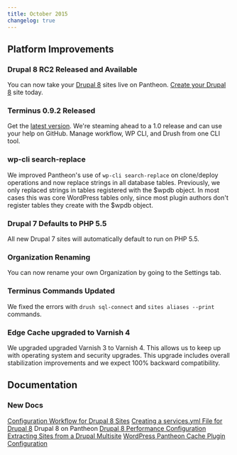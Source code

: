 ```yaml
---
title: October 2015
changelog: true
---
```


## Platform Improvements

### Drupal 8 RC2 Released and Available
You can now take your [Drupal 8](https://pantheon.io/blog/drupal-8-support-pantheon) sites live on Pantheon. [Create your Drupal 8](https://pantheon.io/d8) site today.

### Terminus 0.9.2 Released
Get the [latest version](https://github.com/pantheon-systems/cli/releases). We're steaming ahead to a 1.0 release and can use your help on GitHub. Manage workflow, WP CLI, and Drush from one CLI tool.

### wp-cli search-replace
We improved Pantheon's use of `wp-cli search-replace` on clone/deploy operations and now replace strings in all database tables. Previously, we only replaced strings in tables registered with the $wpdb object. In most cases this was core WordPress tables only, since most plugin authors don't register tables they create with the $wpdb object.

### Drupal 7 Defaults to PHP 5.5
All new Drupal 7 sites will automatically default to run on PHP 5.5.

### Organization Renaming
You can now rename your own Organization by going to the Settings tab.

### Terminus Commands Updated
We fixed the errors with `drush sql-connect` and `sites aliases --print ` commands.

### Edge Cache upgraded to Varnish 4
We upgraded upgraded Varnish 3 to Varnish 4. This allows us to keep up with operating system and security upgrades. This upgrade includes overall stabilization improvements and we expect 100% backward compatibility.


## Documentation

### New Docs

[Configuration Workflow for Drupal 8 Sites](/drupal-8-configuration-management/)
[Creating a services.yml File for Drupal 8](/services-yml/)
Drupal 8 on Pantheon
[Drupal 8 Performance Configuration](/drupal-8-cache)
[Extracting Sites from a Drupal Multisite](/unwind-drupal-multisite/)
[WordPress Pantheon Cache Plugin Configuration](/wordpress-cache-plugin/)
